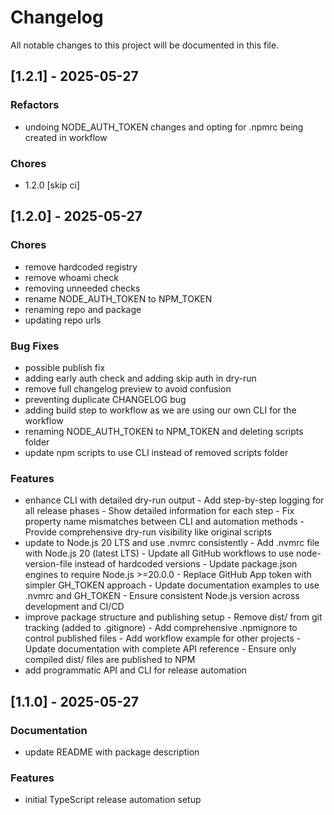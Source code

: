 # Changelog

All notable changes to this project will be documented in this file.

## [1.2.1] - 2025-05-27

### Refactors

- undoing NODE_AUTH_TOKEN changes and opting for .npmrc being created in workflow

### Chores

- 1.2.0 [skip ci]

## [1.2.0] - 2025-05-27

### Chores

- remove hardcoded registry
- remove whoami check
- removing unneeded checks
- rename NODE_AUTH_TOKEN to NPM_TOKEN
- renaming repo and package
- updating repo urls

### Bug Fixes

- possible publish fix
- adding early auth check and adding skip auth in dry-run
- remove full changelog preview to avoid confusion
- preventing duplicate CHANGELOG bug
- adding build step to workflow as we are using our own CLI for the workflow
- renaming NODE_AUTH_TOKEN to NPM_TOKEN and deleting scripts folder
- update npm scripts to use CLI instead of removed scripts folder

### Features

- enhance CLI with detailed dry-run output - Add step-by-step logging for all release phases - Show detailed information for each step - Fix property name mismatches between CLI and automation methods - Provide comprehensive dry-run visibility like original scripts
- update to Node.js 20 LTS and use .nvmrc consistently - Add .nvmrc file with Node.js 20 (latest LTS) - Update all GitHub workflows to use node-version-file instead of hardcoded versions - Update package.json engines to require Node.js >=20.0.0 - Replace GitHub App token with simpler GH_TOKEN approach - Update documentation examples to use .nvmrc and GH_TOKEN - Ensure consistent Node.js version across development and CI/CD
- improve package structure and publishing setup - Remove dist/ from git tracking (added to .gitignore) - Add comprehensive .npmignore to control published files - Add workflow example for other projects - Update documentation with complete API reference - Ensure only compiled dist/ files are published to NPM
- add programmatic API and CLI for release automation

## [1.1.0] - 2025-05-27

### Documentation

- update README with package description

### Features

- initial TypeScript release automation setup
